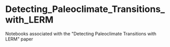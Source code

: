 # Detecting_Paleoclimate_Transitions_with_LERM
Notebooks associated with the "Detecting Paleoclimate Transitions with LERM" paper
